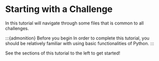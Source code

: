 # Starting with a Challenge

In this tutorial will navigate through some files that is common to all challenges.

:::{admonition} Before you begin
In order to complete this tutorial, you should be relatively familiar with using basic functionalities of Python.
:::

See the sections of this tutorial to the left to get started!

```{tableofcontents}
```